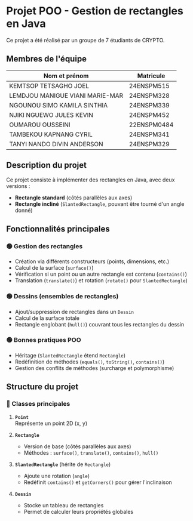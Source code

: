 # Projet POO - Gestion de rectangles en Java

Ce projet a été réalisé par un groupe de 7 étudiants de CRYPTO.

## Membres de l'équipe

| Nom et prénom                     | Matricule    |
|------------------------------------|--------------|
| KEMTSOP TETSAGHO JOEL              | 24ENSPM515   |
| LEMDJOU MANIGUE VIANI MARIE-MAR    | 24ENSPM328   |
| NGOUNOU SIMO KAMILA SINTHIA        | 24ENSPM339   |
| NJIKI NGUEWO JULES KEVIN           | 24ENSPM452   |
| OUMAROU OUSSEINI                   | 22ENSPM0484   |
| TAMBEKOU KAPNANG CYRIL             | 24ENSPM341   |
| TANYI NANDO DIVIN ANDERSON         | 24ENSPM329   |

## Description du projet

Ce projet consiste à implémenter des rectangles en Java, avec deux versions :
- **Rectangle standard** (côtés parallèles aux axes)
- **Rectangle incliné** (`SlantedRectangle`, pouvant être tourné d'un angle donné)

## Fonctionnalités principales

### 🟢 Gestion des rectangles
- Création via différents constructeurs (points, dimensions, etc.)
- Calcul de la surface (`surface()`)
- Vérification si un point ou un autre rectangle est contenu (`contains()`)
- Translation (`translate()`) et rotation (`rotate()` pour `SlantedRectangle`)

### 🟢 Dessins (ensembles de rectangles)
- Ajout/suppression de rectangles dans un `Dessin`
- Calcul de la surface totale
- Rectangle englobant (`hull()`) couvrant tous les rectangles du dessin

### 🟢 Bonnes pratiques POO
- Héritage (`SlantedRectangle` étend `Rectangle`)
- Redéfinition de méthodes (`equals()`, `toString()`, `contains()`)
- Gestion des conflits de méthodes (surcharge et polymorphisme)

## Structure du projet

### 📂 Classes principales

1. **`Point`**  
   Représente un point 2D (x, y)

2. **`Rectangle`**
   - Version de base (côtés parallèles aux axes)
   - Méthodes : `surface()`, `translate()`, `contains()`, `hull()`

3. **`SlantedRectangle`** (hérite de `Rectangle`)
   - Ajoute une rotation (`angle`)
   - Redéfinit `contains()` et `getCorners()` pour gérer l'inclinaison

4. **`Dessin`**
   - Stocke un tableau de rectangles
   - Permet de calculer leurs propriétés globales
